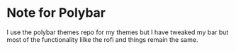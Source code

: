 # Note for Polybar
I use the polybar themes repo for my themes but I have tweaked my bar but most of the functionality lilke the rofi and things remain the same.
